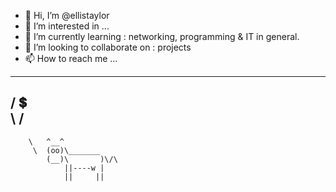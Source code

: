 - 👋 Hi, I’m @ellistaylor
- 👀 I’m interested in ...
- 🌱 I’m currently learning : networking, programming & IT in general.
- 💞️ I’m looking to collaborate on : projects
- 📫 How to reach me ...

 ________________________________________
/                 💲                       \
\                                         /
 ----------------------------------------
        \   ^__^
         \  (oo)\_______
            (__)\       )\/\
                ||----w |
                ||     ||
